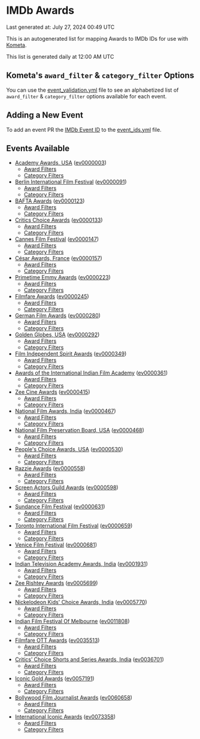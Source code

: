 # IMDb Awards

Last generated at: July 27, 2024 00:49 UTC

This is an autogenerated list for mapping Awards to IMDb IDs for use with [Kometa](https://github.com/Kometa-Team/Kometa).

This list is generated daily at 12:00 AM UTC 

## Kometa's `award_filter` & `category_filter` Options

You can use the [event_validation.yml](https://github.com/Kometa-Team/IMDb-Awards/blob/master/event_validation.yml) file to see an alphabetized list of `award_filter` & `category_filter` options available for each event.

## Adding a New Event

To add an event PR the [IMDb Event ID](https://www.imdb.com/event/all/) to the [event_ids.yml](https://github.com/Kometa-Team/IMDb-Awards/blob/master/event_ids.yml) file.

## Events Available

* [Academy Awards, USA](https://www.imdb.com/event/ev0000003) ([ev0000003](https://github.com/Kometa-Team/IMDb-Awards/blob/master/event_validation.yml#L1))
  * [Award Filters](https://github.com/Kometa-Team/IMDb-Awards/blob/master/event_validation.yml#L6)
  * [Category Filters](https://github.com/Kometa-Team/IMDb-Awards/blob/master/event_validation.yml#L14)
* [Berlin International Film Festival](https://www.imdb.com/event/ev0000091) ([ev0000091](https://github.com/Kometa-Team/IMDb-Awards/blob/master/event_validation.yml#L148))
  * [Award Filters](https://github.com/Kometa-Team/IMDb-Awards/blob/master/event_validation.yml#L152)
  * [Category Filters](https://github.com/Kometa-Team/IMDb-Awards/blob/master/event_validation.yml#L346)
* [BAFTA Awards](https://www.imdb.com/event/ev0000123) ([ev0000123](https://github.com/Kometa-Team/IMDb-Awards/blob/master/event_validation.yml#L622))
  * [Award Filters](https://github.com/Kometa-Team/IMDb-Awards/blob/master/event_validation.yml#L627)
  * [Category Filters](https://github.com/Kometa-Team/IMDb-Awards/blob/master/event_validation.yml#L660)
* [Critics Choice Awards](https://www.imdb.com/event/ev0000133) ([ev0000133](https://github.com/Kometa-Team/IMDb-Awards/blob/master/event_validation.yml#L1150))
  * [Award Filters](https://github.com/Kometa-Team/IMDb-Awards/blob/master/event_validation.yml#L1153)
  * [Category Filters](https://github.com/Kometa-Team/IMDb-Awards/blob/master/event_validation.yml#L1158)
* [Cannes Film Festival](https://www.imdb.com/event/ev0000147) ([ev0000147](https://github.com/Kometa-Team/IMDb-Awards/blob/master/event_validation.yml#L1259))
  * [Award Filters](https://github.com/Kometa-Team/IMDb-Awards/blob/master/event_validation.yml#L1264)
  * [Category Filters](https://github.com/Kometa-Team/IMDb-Awards/blob/master/event_validation.yml#L1431)
* [César Awards, France](https://www.imdb.com/event/ev0000157) ([ev0000157](https://github.com/Kometa-Team/IMDb-Awards/blob/master/event_validation.yml#L1661))
  * [Award Filters](https://github.com/Kometa-Team/IMDb-Awards/blob/master/event_validation.yml#L1664)
  * [Category Filters](https://github.com/Kometa-Team/IMDb-Awards/blob/master/event_validation.yml#L1669)
* [Primetime Emmy Awards](https://www.imdb.com/event/ev0000223) ([ev0000223](https://github.com/Kometa-Team/IMDb-Awards/blob/master/event_validation.yml#L1726))
  * [Award Filters](https://github.com/Kometa-Team/IMDb-Awards/blob/master/event_validation.yml#L1731)
  * [Category Filters](https://github.com/Kometa-Team/IMDb-Awards/blob/master/event_validation.yml#L1738)
* [Filmfare Awards](https://www.imdb.com/event/ev0000245) ([ev0000245](https://github.com/Kometa-Team/IMDb-Awards/blob/master/event_validation.yml#L2947))
  * [Award Filters](https://github.com/Kometa-Team/IMDb-Awards/blob/master/event_validation.yml#L2951)
  * [Category Filters](https://github.com/Kometa-Team/IMDb-Awards/blob/master/event_validation.yml#L2960)
* [German Film Awards](https://www.imdb.com/event/ev0000280) ([ev0000280](https://github.com/Kometa-Team/IMDb-Awards/blob/master/event_validation.yml#L3062))
  * [Award Filters](https://github.com/Kometa-Team/IMDb-Awards/blob/master/event_validation.yml#L3066)
  * [Category Filters](https://github.com/Kometa-Team/IMDb-Awards/blob/master/event_validation.yml#L3089)
* [Golden Globes, USA](https://www.imdb.com/event/ev0000292) ([ev0000292](https://github.com/Kometa-Team/IMDb-Awards/blob/master/event_validation.yml#L3162))
  * [Award Filters](https://github.com/Kometa-Team/IMDb-Awards/blob/master/event_validation.yml#L3167)
  * [Category Filters](https://github.com/Kometa-Team/IMDb-Awards/blob/master/event_validation.yml#L3175)
* [Film Independent Spirit Awards](https://www.imdb.com/event/ev0000349) ([ev0000349](https://github.com/Kometa-Team/IMDb-Awards/blob/master/event_validation.yml#L3341))
  * [Award Filters](https://github.com/Kometa-Team/IMDb-Awards/blob/master/event_validation.yml#L3344)
  * [Category Filters](https://github.com/Kometa-Team/IMDb-Awards/blob/master/event_validation.yml#L3353)
* [Awards of the International Indian Film Academy](https://www.imdb.com/event/ev0000361) ([ev0000361](https://github.com/Kometa-Team/IMDb-Awards/blob/master/event_validation.yml#L3393))
  * [Award Filters](https://github.com/Kometa-Team/IMDb-Awards/blob/master/event_validation.yml#L3395)
  * [Category Filters](https://github.com/Kometa-Team/IMDb-Awards/blob/master/event_validation.yml#L3404)
* [Zee Cine Awards](https://www.imdb.com/event/ev0000415) ([ev0000415](https://github.com/Kometa-Team/IMDb-Awards/blob/master/event_validation.yml#L3483))
  * [Award Filters](https://github.com/Kometa-Team/IMDb-Awards/blob/master/event_validation.yml#L3485)
  * [Category Filters](https://github.com/Kometa-Team/IMDb-Awards/blob/master/event_validation.yml#L3495)
* [National Film Awards, India](https://www.imdb.com/event/ev0000467) ([ev0000467](https://github.com/Kometa-Team/IMDb-Awards/blob/master/event_validation.yml#L3600))
  * [Award Filters](https://github.com/Kometa-Team/IMDb-Awards/blob/master/event_validation.yml#L3604)
  * [Category Filters](https://github.com/Kometa-Team/IMDb-Awards/blob/master/event_validation.yml#L3617)
* [National Film Preservation Board, USA](https://www.imdb.com/event/ev0000468) ([ev0000468](https://github.com/Kometa-Team/IMDb-Awards/blob/master/event_validation.yml#L3808))
  * [Award Filters](https://github.com/Kometa-Team/IMDb-Awards/blob/master/event_validation.yml#L3811)
  * [Category Filters](https://github.com/Kometa-Team/IMDb-Awards/blob/master/event_validation.yml#L3813)
* [People's Choice Awards, USA](https://www.imdb.com/event/ev0000530) ([ev0000530](https://github.com/Kometa-Team/IMDb-Awards/blob/master/event_validation.yml#L3816))
  * [Award Filters](https://github.com/Kometa-Team/IMDb-Awards/blob/master/event_validation.yml#L3819)
  * [Category Filters](https://github.com/Kometa-Team/IMDb-Awards/blob/master/event_validation.yml#L3822)
* [Razzie Awards](https://www.imdb.com/event/ev0000558) ([ev0000558](https://github.com/Kometa-Team/IMDb-Awards/blob/master/event_validation.yml#L4065))
  * [Award Filters](https://github.com/Kometa-Team/IMDb-Awards/blob/master/event_validation.yml#L4068)
  * [Category Filters](https://github.com/Kometa-Team/IMDb-Awards/blob/master/event_validation.yml#L4073)
* [Screen Actors Guild Awards](https://www.imdb.com/event/ev0000598) ([ev0000598](https://github.com/Kometa-Team/IMDb-Awards/blob/master/event_validation.yml#L4113))
  * [Award Filters](https://github.com/Kometa-Team/IMDb-Awards/blob/master/event_validation.yml#L4116)
  * [Category Filters](https://github.com/Kometa-Team/IMDb-Awards/blob/master/event_validation.yml#L4118)
* [Sundance Film Festival](https://www.imdb.com/event/ev0000631) ([ev0000631](https://github.com/Kometa-Team/IMDb-Awards/blob/master/event_validation.yml#L4144))
  * [Award Filters](https://github.com/Kometa-Team/IMDb-Awards/blob/master/event_validation.yml#L4147)
  * [Category Filters](https://github.com/Kometa-Team/IMDb-Awards/blob/master/event_validation.yml#L4197)
* [Toronto International Film Festival](https://www.imdb.com/event/ev0000659) ([ev0000659](https://github.com/Kometa-Team/IMDb-Awards/blob/master/event_validation.yml#L4309))
  * [Award Filters](https://github.com/Kometa-Team/IMDb-Awards/blob/master/event_validation.yml#L4312)
  * [Category Filters](https://github.com/Kometa-Team/IMDb-Awards/blob/master/event_validation.yml#L4362)
* [Venice Film Festival](https://www.imdb.com/event/ev0000681) ([ev0000681](https://github.com/Kometa-Team/IMDb-Awards/blob/master/event_validation.yml#L4432))
  * [Award Filters](https://github.com/Kometa-Team/IMDb-Awards/blob/master/event_validation.yml#L4437)
  * [Category Filters](https://github.com/Kometa-Team/IMDb-Awards/blob/master/event_validation.yml#L4771)
* [Indian Television Academy Awards, India](https://www.imdb.com/event/ev0001931) ([ev0001931](https://github.com/Kometa-Team/IMDb-Awards/blob/master/event_validation.yml#L5210))
  * [Award Filters](https://github.com/Kometa-Team/IMDb-Awards/blob/master/event_validation.yml#L5212)
  * [Category Filters](https://github.com/Kometa-Team/IMDb-Awards/blob/master/event_validation.yml#L5221)
* [Zee Rishtey Awards](https://www.imdb.com/event/ev0005699) ([ev0005699](https://github.com/Kometa-Team/IMDb-Awards/blob/master/event_validation.yml#L5395))
  * [Award Filters](https://github.com/Kometa-Team/IMDb-Awards/blob/master/event_validation.yml#L5397)
  * [Category Filters](https://github.com/Kometa-Team/IMDb-Awards/blob/master/event_validation.yml#L5399)
* [Nickelodeon Kids' Choice Awards, India](https://www.imdb.com/event/ev0005770) ([ev0005770](https://github.com/Kometa-Team/IMDb-Awards/blob/master/event_validation.yml#L5474))
  * [Award Filters](https://github.com/Kometa-Team/IMDb-Awards/blob/master/event_validation.yml#L5476)
  * [Category Filters](https://github.com/Kometa-Team/IMDb-Awards/blob/master/event_validation.yml#L5479)
* [Indian Film Festival Of Melbourne](https://www.imdb.com/event/ev0011808) ([ev0011808](https://github.com/Kometa-Team/IMDb-Awards/blob/master/event_validation.yml#L5514))
  * [Award Filters](https://github.com/Kometa-Team/IMDb-Awards/blob/master/event_validation.yml#L5516)
  * [Category Filters](https://github.com/Kometa-Team/IMDb-Awards/blob/master/event_validation.yml#L5528)
* [Filmfare OTT Awards](https://www.imdb.com/event/ev0035513) ([ev0035513](https://github.com/Kometa-Team/IMDb-Awards/blob/master/event_validation.yml#L5547))
  * [Award Filters](https://github.com/Kometa-Team/IMDb-Awards/blob/master/event_validation.yml#L5549)
  * [Category Filters](https://github.com/Kometa-Team/IMDb-Awards/blob/master/event_validation.yml#L5555)
* [Critics’ Choice Shorts and Series Awards, India](https://www.imdb.com/event/ev0036701) ([ev0036701](https://github.com/Kometa-Team/IMDb-Awards/blob/master/event_validation.yml#L5618))
  * [Award Filters](https://github.com/Kometa-Team/IMDb-Awards/blob/master/event_validation.yml#L5620)
  * [Category Filters](https://github.com/Kometa-Team/IMDb-Awards/blob/master/event_validation.yml#L5623)
* [Iconic Gold Awards](https://www.imdb.com/event/ev0057191) ([ev0057191](https://github.com/Kometa-Team/IMDb-Awards/blob/master/event_validation.yml#L5641))
  * [Award Filters](https://github.com/Kometa-Team/IMDb-Awards/blob/master/event_validation.yml#L5643)
  * [Category Filters](https://github.com/Kometa-Team/IMDb-Awards/blob/master/event_validation.yml#L5645)
* [Bollywood Film Journalist Awards](https://www.imdb.com/event/ev0060658) ([ev0060658](https://github.com/Kometa-Team/IMDb-Awards/blob/master/event_validation.yml#L5704))
  * [Award Filters](https://github.com/Kometa-Team/IMDb-Awards/blob/master/event_validation.yml#L5706)
  * [Category Filters](https://github.com/Kometa-Team/IMDb-Awards/blob/master/event_validation.yml#L5711)
* [International Iconic Awards](https://www.imdb.com/event/ev0073358) ([ev0073358](https://github.com/Kometa-Team/IMDb-Awards/blob/master/event_validation.yml#L5722))
  * [Award Filters](https://github.com/Kometa-Team/IMDb-Awards/blob/master/event_validation.yml#L5724)
  * [Category Filters](https://github.com/Kometa-Team/IMDb-Awards/blob/master/event_validation.yml#L5727)

